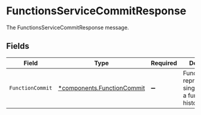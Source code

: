 # FunctionsServiceCommitResponse

The FunctionsServiceCommitResponse message.


## Fields

| Field                                                                   | Type                                                                    | Required                                                                | Description                                                             |
| ----------------------------------------------------------------------- | ----------------------------------------------------------------------- | ----------------------------------------------------------------------- | ----------------------------------------------------------------------- |
| `FunctionCommit`                                                        | [*components.FunctionCommit](../../models/components/functioncommit.md) | :heavy_minus_sign:                                                      | FunctionCommit represents a single commit in a function's history       |